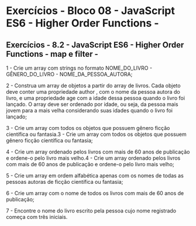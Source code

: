 # Exercícios - Bloco 08 - JavaScript ES6 - Higher Order Functions -

## Exercícios - 8.2 - JavaScript ES6 - Higher Order Functions - map e filter -

1 - Crie um array com strings no formato NOME_DO_LIVRO - GÊNERO_DO_LIVRO - NOME_DA_PESSOA_AUTORA;

2 - Construa um array de objetos a partir do array de livros. Cada objeto deve conter uma propriedade author , com o nome da pessoa autora do livro, e uma propriedade age com a idade dessa pessoa quando o livro foi lançado. O array deve ser ordenado por idade, ou seja, da pessoa mais jovem para a mais velha considerando suas idades quando o livro foi lançado;

3 - Crie um array com todos os objetos que possuem gênero ficção científica ou fantasia.3 - Crie um array com todos os objetos que possuem gênero ficção científica ou fantasia;

4 - Crie um array ordenado pelos livros com mais de 60 anos de publicação e ordene-o pelo livro mais velho.4 - Crie um array ordenado pelos livros com mais de 60 anos de publicação e ordene-o pelo livro mais velho;

5 - Crie um array em ordem alfabética apenas com os nomes de todas as pessoas autoras de ficção científica ou fantasia;

6 - Crie um array com o nome de todos os livros com mais de 60 anos de publicação;

7 - Encontre o nome do livro escrito pela pessoa cujo nome registrado começa com três iniciais.